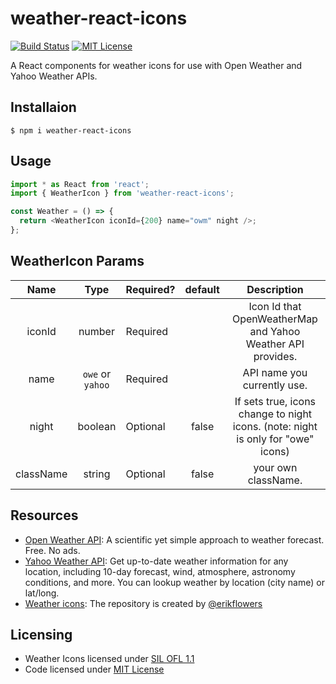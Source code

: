 # weather-react-icons

[![Build Status](https://travis-ci.org/taichi-t/weather-react-icons.svg?branch=master)](https://travis-ci.org/taichi-t/weather-react-icons) [![MIT License](http://img.shields.io/badge/license-MIT-blue.svg?style=flat)](LICENSE)

A React components for weather icons for use with Open Weather and Yahoo Weather APIs.

## Installaion

`$ npm i weather-react-icons`

## Usage

```javascript
import * as React from 'react';
import { WeatherIcon } from 'weather-react-icons';

const Weather = () => {
  return <WeatherIcon iconId={200} name="owm" night />;
};
```

## WeatherIcon Params

|   Name    |       Type       | Required? | default |                                   Description                                    |
| :-------: | :--------------: | --------- | :-----: | :------------------------------------------------------------------------------: |
|  iconId   |      number      | Required  |         |           Icon Id that OpenWeatherMap and Yahoo Weather API provides.            |
|   name    | `owe` or `yahoo` | Required  |         |                           API name you currently use.                            |
|   night   |     boolean      | Optional  |  false  | If sets true, icons change to night icons. (note: night is only for "owe" icons) |
| className |      string      | Optional  |  false  |                               your own className.                                |

## Resources

- [Open Weather API](https://openweathermap.org/): A scientific yet simple approach to weather forecast. Free. No ads.
- [Yahoo Weather API](https://developer.yahoo.com/weather/): Get up-to-date weather information for any location, including 10-day forecast, wind, atmosphere, astronomy conditions, and more. You can lookup weather by location (city name) or lat/long.
- [Weather icons](https://erikflowers.github.io/weather-icons/): The repository is created by [@erikflowers](https://github.com/erikflowers)

## Licensing

- Weather Icons licensed under [SIL OFL 1.1](http://scripts.sil.org/OFL)
- Code licensed under [MIT License](http://opensource.org/licenses/mit-license.html)
